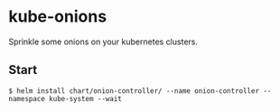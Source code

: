 kube-onions
===========

Sprinkle some onions on your kubernetes clusters.

Start
-----

```
$ helm install chart/onion-controller/ --name onion-controller --namespace kube-system --wait
```
